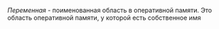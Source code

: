 _Переменная_ - поименованная область в оперативной памяти. Это область оперативной памяти, у которой есть собственное имя